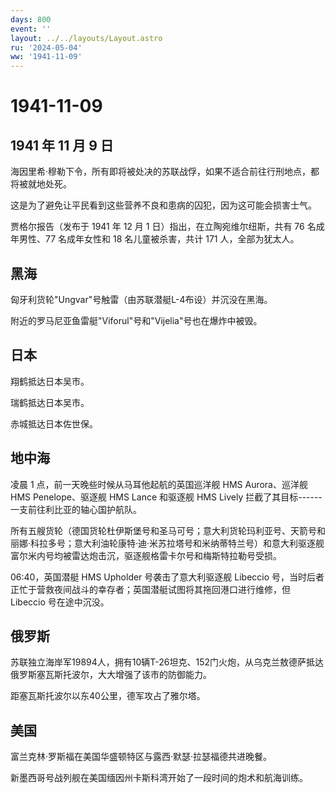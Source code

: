 ```yaml
---
days: 800
event: ''
layout: ../../layouts/Layout.astro
ru: '2024-05-04'
ww: '1941-11-09'
---
```


# 1941-11-09

## 1941 年 11 月 9 日

海因里希·穆勒下令，所有即将被处决的苏联战俘，如果不适合前往行刑地点，都将被就地处死。

这是为了避免让平民看到这些营养不良和患病的囚犯，因为这可能会损害士气。

贾格尔报告（发布于 1941 年 12 月 1 日）指出，在立陶宛维尔纽斯，共有 76
名成年男性、77 名成年女性和 18 名儿童被杀害，共计 171 人，全部为犹太人。

## 黑海

匈牙利货轮"Ungvar"号触雷（由苏联潜艇L-4布设）并沉没在黑海。

附近的罗马尼亚鱼雷艇"Viforul"号和"Vijelia"号也在爆炸中被毁。

## 日本

翔鹤抵达日本吴市。

瑞鹤抵达日本吴市。

赤城抵达日本佐世保。

## 地中海

凌晨 1 点，前一天晚些时候从马耳他起航的英国巡洋舰 HMS Aurora、巡洋舰 HMS
Penelope、驱逐舰 HMS Lance 和驱逐舰 HMS Lively
拦截了其目标------一支前往利比亚的轴心国护航队。

所有五艘货轮（德国货轮杜伊斯堡号和圣马可号；意大利货轮玛利亚号、天箭号和丽娜·科拉多号；意大利油轮康特·迪·米苏拉塔号和米纳蒂特兰号）和意大利驱逐舰富尔米内号均被雷达炮击沉，驱逐舰格雷卡尔号和梅斯特拉勒号受损。

06:40，英国潜艇 HMS Upholder 号袭击了意大利驱逐舰 Libeccio
号，当时后者正忙于营救夜间战斗的幸存者；英国潜艇试图将其拖回港口进行维修，但
Libeccio 号在途中沉没。

## 俄罗斯

苏联独立海岸军19894人，拥有10辆T-26坦克、152门火炮，从乌克兰敖德萨抵达俄罗斯塞瓦斯托波尔，大大增强了该市的防御能力。

距塞瓦斯托波尔以东40公里，德军攻占了雅尔塔。

## 美国

富兰克林·罗斯福在美国华盛顿特区与露西·默瑟·拉瑟福德共进晚餐。

新墨西哥号战列舰在美国缅因州卡斯科湾开始了一段时间的炮术和航海训练。